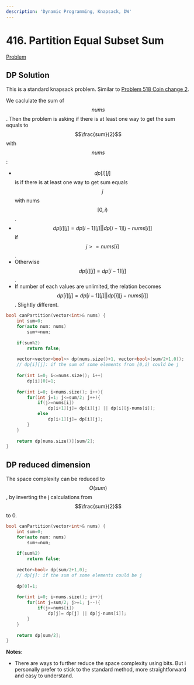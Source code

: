 ```yaml
---
description: 'Dynamic Programming, Knapsack, DW'
---
```


# 416. Partition Equal Subset Sum

[Problem](https://leetcode.com/problems/partition-equal-subset-sum/)

## DP Solution

This is a standard knapsack problem. Similar to [Problem 518 Coin change 2](https://leetcode.com/problems/coin-change-2/).

We caclulate the sum of $$nums$$. Then the problem is asking if there is at least one way to get the sum equals to $$\frac{sum}{2}$$
with $$nums$$:
- $$dp[i][j]$$ is if there is at least one way to get sum equals $$j$$ with nums $$[0,i)$$.
- $$dp[i][j]=dp[i-1][j] || dp[i-1][j-nums[i]]$$ if $$j>=nums[i]$$.
- Otherwise $$dp[i][j]=dp[i-1][j]$$.
- If number of each values are unlimited, the relation becomes $$dp[i][j]=dp[i-1][j] || dp[i][j-nums[i]]$$. Slightly different.

```cpp
bool canPartition(vector<int>& nums) {
    int sum=0;
    for(auto num: nums)
        sum+=num;
    
    if(sum%2)
        return false;
    
    vector<vector<bool>> dp(nums.size()+1, vector<bool>(sum/2+1,0));
    // dp[i][j]: if the sum of some elements from [0,i) could be j
    
    for(int i=0; i<=nums.size(); i++)
        dp[i][0]=1;
    
    for(int i=0; i<nums.size(); i++){
        for(int j=1; j<=sum/2; j++){
            if(j>=nums[i])
                dp[i+1][j]= dp[i][j] || dp[i][j-nums[i]];
            else
                dp[i+1][j]= dp[i][j];
        }
    }
    
    return dp[nums.size()][sum/2];
}
```

## DP reduced dimension

The space complexity can be reduced to $$O(sum)$$, by inverting the j calculations from $$\frac{sum}{2}$$ to 0.

```cpp
bool canPartition(vector<int>& nums) {
    int sum=0;
    for(auto num: nums)
        sum+=num;
    
    if(sum%2)
        return false;
    
    vector<bool> dp(sum/2+1,0);
    // dp[j]: if the sum of some elements could be j
    
    dp[0]=1;
    
    for(int i=0; i<nums.size(); i++){
        for(int j=sum/2; j>=1; j--){
            if(j>=nums[i])
                dp[j]= dp[j] || dp[j-nums[i]];
        }
    }
    
    return dp[sum/2];
}
```

**Notes:**
- There are ways to further reduce the space complexity using bits. But i personally prefer to stick to the standard method, more
straightforward and easy to understand.
